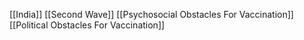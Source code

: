 [[India]]
[[Second Wave]]
[[Psychosocial Obstacles For Vaccination]]
[[Political Obstacles For Vaccination]]

